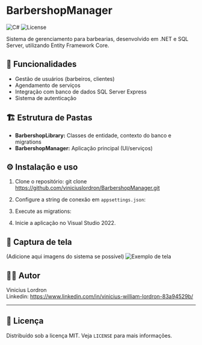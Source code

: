 # BarbershopManager

![C#](https://img.shields.io/badge/language-C%23-blue.svg)
![License](https://img.shields.io/badge/license-MIT-green.svg)

Sistema de gerenciamento para barbearias, desenvolvido em .NET e SQL Server, utilizando Entity Framework Core.

## 🚀 Funcionalidades

- Gestão de usuários (barbeiros, clientes)
- Agendamento de serviços
- Integração com banco de dados SQL Server Express
- Sistema de autenticação

## 🏗️ Estrutura de Pastas

- **BarbershopLibrary:** Classes de entidade, contexto do banco e migrations
- **BarbershopManager:** Aplicação principal (UI/serviços)

## ⚙️ Instalação e uso

1. Clone o repositório:
git clone https://github.com/viniciuslordron/BarbershopManager.git

2. Configure a string de conexão em `appsettings.json`:

3. Execute as migrations:

4. Inicie a aplicação no Visual Studio 2022.

## 📸 Captura de tela

(Adicione aqui imagens do sistema se possível)
![Exemplo de tela](link_para_imagem)

## 👨‍💻 Autor

Vinicius Lordron  
Linkedin: https://www.linkedin.com/in/vinicius-william-lordron-83a94529b/

---

## 📃 Licença

Distribuído sob a licença MIT. Veja `LICENSE` para mais informações.

